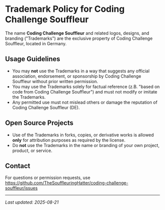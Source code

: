 # Trademark Policy for Coding Challenge Souffleur

The name **Coding Challenge Souffleur** and related logos, designs, and branding ("Trademarks") are the
exclusive property of Coding Challenge Souffleur, located in Germany.

## Usage Guidelines

- You may **not** use the Trademarks in a way that suggests any official association, endorsement,
  or sponsorship by Coding Challenge Souffleur without prior written permission.
- You may use the Trademarks solely for factual reference (z.B. "based on code from Coding Challenge
  Souffleur") and must not modify or imitate the Trademarks.
- Any permitted use must not mislead others or damage the reputation of Coding Challenge Souffleur (DE).

## Open Source Projects

- Use of the Trademarks in forks, copies, or derivative works is allowed **only** for attribution
  purposes as required by the license.
- Do **not** use the Trademarks in the name or branding of your own project, product, or service.

## Contact

For questions or permission requests, use
https://github.com/TheSouffleuringHatter/coding-challenge-souffleur/issues

---

_Last updated: 2025-08-21_
